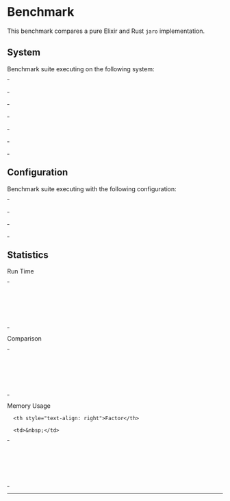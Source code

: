 
# Benchmark

This benchmark compares a pure Elixir and Rust `jaro` implementation.


## System

Benchmark suite executing on the following system:

<table style="width: 1%">
  <tr>
    <th style="width: 1%; white-space: nowrap">Operating System</th>
    <td>macOS</td>
  </tr><tr>
    <th style="white-space: nowrap">CPU Information</th>
    <td style="white-space: nowrap">Intel(R) Core(TM) i9-9880H CPU @ 2.30GHz</td>
  </tr><tr>
    <th style="white-space: nowrap">Number of Available Cores</th>
    <td style="white-space: nowrap">16</td>
  </tr><tr>
    <th style="white-space: nowrap">Available Memory</th>
    <td style="white-space: nowrap">32 GB</td>
  </tr><tr>
    <th style="white-space: nowrap">Elixir Version</th>
    <td style="white-space: nowrap">1.11.0</td>
  </tr><tr>
    <th style="white-space: nowrap">Erlang Version</th>
    <td style="white-space: nowrap">23.1.1</td>
  </tr>
</table>

## Configuration

Benchmark suite executing with the following configuration:

<table style="width: 1%">
  <tr>
    <th style="width: 1%">:time</th>
    <td style="white-space: nowrap">10 s</td>
  </tr><tr>
    <th>:parallel</th>
    <td style="white-space: nowrap">1</td>
  </tr><tr>
    <th>:warmup</th>
    <td style="white-space: nowrap">2 s</td>
  </tr>
</table>

## Statistics




Run Time

<table style="width: 1%">
  <tr>
    <th>Name</th>
    <th style="text-align: right">IPS</th>
    <th style="text-align: right">Average</th>
    <th style="text-align: right">Devitation</th>
    <th style="text-align: right">Median</th>
    <th style="text-align: right">99th&nbsp;%</th>
  </tr>

  <tr>
    <td style="white-space: nowrap">strsim jaro</td>
    <td style="white-space: nowrap; text-align: right">1465.25 K</td>
    <td style="white-space: nowrap; text-align: right">0.68 μs</td>
    <td style="white-space: nowrap; text-align: right">±2639.96%</td>
    <td style="white-space: nowrap; text-align: right">1 μs</td>
    <td style="white-space: nowrap; text-align: right">1 μs</td>
  </tr>

  <tr>
    <td style="white-space: nowrap">elixir jaro</td>
    <td style="white-space: nowrap; text-align: right">304.92 K</td>
    <td style="white-space: nowrap; text-align: right">3.28 μs</td>
    <td style="white-space: nowrap; text-align: right">±653.60%</td>
    <td style="white-space: nowrap; text-align: right">3 μs</td>
    <td style="white-space: nowrap; text-align: right">6 μs</td>
  </tr>

  <tr>
    <td style="white-space: nowrap">the_fuzz jaro</td>
    <td style="white-space: nowrap; text-align: right">222.55 K</td>
    <td style="white-space: nowrap; text-align: right">4.49 μs</td>
    <td style="white-space: nowrap; text-align: right">±380.46%</td>
    <td style="white-space: nowrap; text-align: right">4 μs</td>
    <td style="white-space: nowrap; text-align: right">18 μs</td>
  </tr>

</table>


Comparison

<table style="width: 1%">
  <tr>
    <th>Name</th>
    <th style="text-align: right">IPS</th>
    <th style="text-align: right">Slower</th>
  <tr>
    <td style="white-space: nowrap">strsim jaro</td>
    <td style="white-space: nowrap;text-align: right">1465.25 K</td>
    <td>&nbsp;</td>
  </tr>

  <tr>
    <td style="white-space: nowrap">elixir jaro</td>
    <td style="white-space: nowrap; text-align: right">304.92 K</td>
    <td style="white-space: nowrap; text-align: right">4.81x</td>
  </tr>

  <tr>
    <td style="white-space: nowrap">the_fuzz jaro</td>
    <td style="white-space: nowrap; text-align: right">222.55 K</td>
    <td style="white-space: nowrap; text-align: right">6.58x</td>
  </tr>

</table>



Memory Usage

<table style="width: 1%">
  <tr>
    <th>Name</th>
    <th style="text-align: right">Memory</th>

      <th style="text-align: right">Factor</th>

  </tr>
  <tr>
    <td style="white-space: nowrap">strsim jaro</td>
    <td style="white-space: nowrap">0.0391 KB</td>

      <td>&nbsp;</td>

  </tr>

  <tr>
    <td style="white-space: nowrap">elixir jaro</td>
    <td style="white-space: nowrap">2.20 KB</td>
    <td>56.4x</td>
  </tr>

  <tr>
    <td style="white-space: nowrap">the_fuzz jaro</td>
    <td style="white-space: nowrap">3.40 KB</td>
    <td>87.0x</td>
  </tr>

</table>


<hr/>

